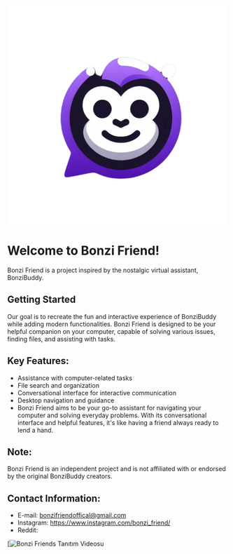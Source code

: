 

<p align="center">
  <a href="https://www.instagram.com/bonzi_friend/">
    <img src="./images/bonzi.png" alt="BonziFriend Logo" width="500" height="500">
  </a>
</p>

<!-- <h3 align="center">BonziFriend</h3>

<p align="center">
  <a href="https://getbootstrap.com/docs/5.3/"><strong>Explore BonziFriend docs »</strong></a>
  <br>
  <a href="https://github.com/twbs/bootstrap/issues/new?assignees=-&labels=bug&template=bug_report.yml">Report bug</a>
  ·
  <a href="https://github.com/twbs/bootstrap/issues/new?assignees=&labels=feature&template=feature_request.yml">Request feature</a>
  ·
  <a href="https://blog.getbootstrap.com/">Blog</a>
</p> -->







# Welcome to Bonzi Friend!
Bonzi Friend is a project inspired by the nostalgic virtual assistant, BonziBuddy.
 
## Getting Started
 
 Our goal is to recreate the fun and interactive experience of BonziBuddy while adding modern functionalities. Bonzi Friend is designed to be your helpful companion on your computer, capable of solving various issues, finding files, and assisting with tasks.

## Key Features:

* Assistance with computer-related tasks
* File search and organization
* Conversational interface for interactive communication
* Desktop navigation and guidance
* Bonzi Friend aims to be your go-to assistant for navigating your computer and solving everyday problems. With its conversational interface and helpful features, it's like having a friend always ready to lend a hand.

## Note: 
Bonzi Friend is an independent project and is not affiliated with or endorsed by the original BonziBuddy creators.

## Contact Information:
* E-mail: bonzifriendoffical@gmail.com
* Instagram: https://www.instagram.com/bonzi_friend/
* Reddit:



[![Bonzi Friends Tanıtım Videosu]([bonzi.link)

